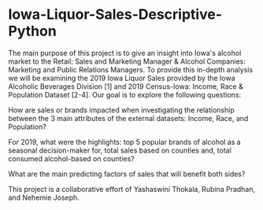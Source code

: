 # Iowa-Liquor-Sales-Descriptive-Python
The main purpose of this project is to give an insight into Iowa's alcohol market to the Retail: Sales and Marketing Manager & Alcohol Companies: Marketing and Public Relations Managers. To provide this in-depth analysis we will be examining the 2019 Iowa Liquor Sales provided by the Iowa Alcoholic Beverages Division [1] and 2019 Census-Iowa: Income, Race & Population Dataset [2-4]. Our goal is to explore the following questions:

How are sales or brands impacted when investigating the relationship between the 3 main attributes of the external datasets: Income, Race, and Population?

For 2019, what were the highlights: top 5 popular brands of alcohol as a seasonal decision-maker for, total sales based on counties and, total consumed alcohol-based on counties?

What are the main predicting factors of sales that will benefit both sides?

This project is a collaborative effort of Yashaswini Thokala, Rubina Pradhan, and Nehemie Joseph.

